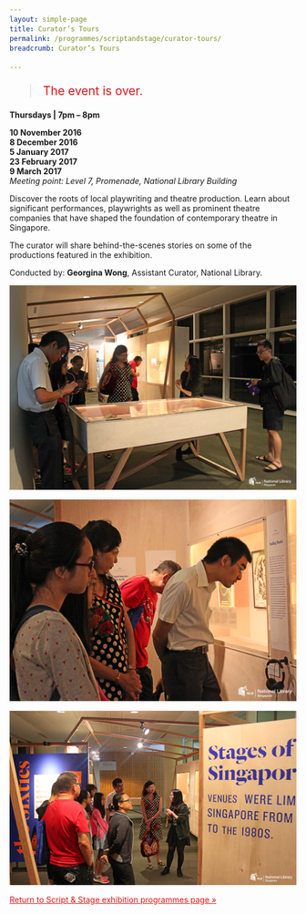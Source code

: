 ```yaml
---
layout: simple-page
title: Curator’s Tours
permalink: /programmes/scriptandstage/curator-tours/
breadcrumb: Curator’s Tours

---
```


<blockquote style="color: #E21216; font-size: 150%;">The event is over.</blockquote>

__Thursdays &#124; 7pm – 8pm__

__10 November 2016__<br>
__8 December 2016__<br>
__5 January 2017__<br>
__23 February 2017__<br>
__9 March 2017__<br>
_Meeting point: Level 7, Promenade, National Library Building_

Discover the roots of local playwriting and theatre production. Learn about significant performances, playwrights as well as prominent theatre companies that have shaped the foundation of contemporary theatre in Singapore.

The curator will share behind-the-scenes stories on some of the productions featured in the exhibition. 

Conducted by: __Georgina Wong__, Assistant Curator, National Library.

![A photo of a tour at the exhibition, with the curator talking about showcase.](/images/event-images/script-and-stage-onsite/SS08.jpg)

![A photo of a tour at the exhibition. Visitors look into a wall showcase.](/images/event-images/script-and-stage-onsite/SS09.jpg)

![A photo of a tour at the exhibition. The curator is giving the tour.](/images/event-images/script-and-stage-onsite/SS07.jpg)

<a href="/exhibitions/past-exhibitions/scriptandstage/programmes/" style="color:#E21216;">Return to Script &amp; Stage exhibition programmes page &#187;</a>
